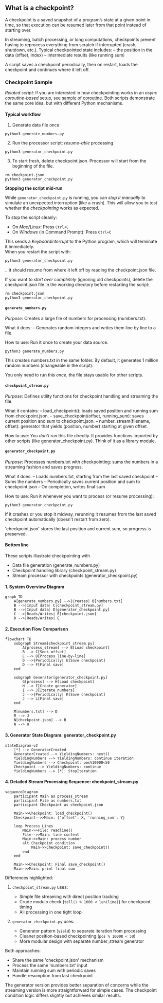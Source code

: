 
## What is a checkpoint?

A checkpoint is a saved snapshot of a program’s state at a given point in time,
so that execution can be resumed later from that point instead of starting over.

In streaming, batch processing, or long computations, checkpoints prevent having
to reprocess everything from scratch if interrupted (crash, shutdown, etc.).
Typical checkpointed state includes:
– the position in the data (offset, index)
– intermediate results (like running sum)

A script saves a checkpoint periodically, then on restart, loads the checkpoint
and continues where it left off.


### Checkpoint Sample

*Related script:* If you are interested in how checkpointing works in an
*async coroutine-based* setup, see [sample of coroutine](./../coroutine/).
Both scripts demonstrate the same core idea, but with different Python mechanisms.


#### Typical workflow

1. Generate data file once

```shell
python3 generate_numbers.py
```

2. Run the processor script: *resume-able* processing

```shell
python3 generator_checkpoint.py
```

3. To start fresh, delete checkpoint.json.
Processor will start from the beginning of the file.

```shell
rm checkpoint.json
python3 generator_checkpoint.py
```

__Stopping the script mid-run__

While `generator_checkpoint.py` is running, you can *stop it manually* to simulate an
unexpected interruption (like a crash).  This will allow you to test whether the
*checkpointing* works as expected.

To stop the script cleanly:

- On *Mac/Linux*: Press `Ctrl+C`
- On *Windows* (in Command Prompt): Press `Ctrl+C`

This sends a *KeyboardInterrupt* to the Python program, which will terminate it immediately.  
When you restart the script with:

```bash
python3 generator_checkpoint.py
```
.. it should resume from where it left off by reading the checkpoint.json file.

If you want to *start over completely* (ignoring old checkpoints), delete the checkpoint.json
file in the working directory before restarting the script:

```shell
rm checkpoint.json
python3 generator_checkpoint.py
```


#### `generate_numbers.py`

*Purpose*: Creates a large file of numbers for processing (numbers.txt).

What it does:
– Generates random integers and writes them line by line to a file.

How to use:
Run it once to create your data source.

```shell
python3 generate_numbers.py
```

This creates numbers.txt in the same folder.
By default, it generates 1 million random numbers (changeable in the script).

You only need to run this *once*, the file stays usable for other scripts.


#### `checkpoint_stream.py`

*Purpose*: Defines utility functions for checkpoint handling and streaming the file.

What it contains:
– load_checkpoint(): loads saved position and running sum from checkpoint.json.
– save_checkpoint(offset, running_sum): saves current position and sum to checkpoint.json.
– number_stream(filename, offset): generator that yields (position, number) starting
  at given offset.

How to use:
You *don't run* this file directly.
It provides functions imported by other scripts (like generator_checkpoint.py).
Think of it as a library module.


#### `generator_checkpoint.py`

*Purpose*: Processes numbers.txt with checkpointing: sums the numbers in a streaming
fashion and saves progress.

What it does:
– Loads numbers.txt, starting from the last saved checkpoint
– Sums the numbers
– Periodically saves current position and sum to checkpoint.json
– On completion, writes final sum

How to use:
Run it whenever you want to process (or resume processing):

```shell
python3 generator_checkpoint.py
```

If it crashes or you stop it midway, rerunning it resumes from the last saved checkpoint
automatically (doesn't restart from zero).

'checkpoint.json' stores the last position and current sum, so progress is preserved.


#### Bottom line

These scripts illustrate checkpointing with
- Data file generation (generate_numbers.py)
- Checkpoint handling library (checkpoint_stream.py)
- Stream processor with checkpoints (generator_checkpoint.py)



#### 1. System Overview Diagram

```mermaid
graph TD
    A[generate_numbers.py] -->|Creates| B[numbers.txt]
    B -->|Input data| C[checkpoint_stream.py]
    B -->|Input data| D[generator_checkpoint.py]
    C -->|Reads/Writes| E[checkpoint.json]
    D -->|Reads/Writes| E
```

#### 2. Execution Flow Comparison

```mermaid
flowchart TB
    subgraph Stream[checkpoint_stream.py]
        A[process_stream] --> B[Load checkpoint]
        B --> C[Seek offset]
        C --> D[Process line-by-line]
        D -->|Periodically| E[Save checkpoint]
        D --> F[Final save]
    end
    
    subgraph Generator[generator_checkpoint.py]
        G[process] --> H[Load checkpoint]
        H --> I[Create generator]
        I --> J[Iterate numbers]
        J -->|Periodically| K[Save checkpoint]
        J --> L[Final save]
    end
    
    M[numbers.txt] --> D
    M --> J
    N[checkpoint.json] --> B
    N --> H
```

#### 3. Generator State Diagram: generator_checkpoint.py

```mermaid
stateDiagram-v2
    [*] --> GeneratorCreated
    GeneratorCreated --> YieldingNumbers: next()
    YieldingNumbers --> YieldingNumbers: continue iteration
    YieldingNumbers --> Checkpoint: pos%10000<50
    Checkpoint --> YieldingNumbers: continue
    YieldingNumbers --> [*]: StopIteration
```

#### 4. Detailed Stream Processing Sequence: checkpoint_stream.py

```mermaid
sequenceDiagram
    participant Main as process_stream
    participant File as numbers.txt
    participant Checkpoint as checkpoint.json
    
    Main->>Checkpoint: load_checkpoint()
    Checkpoint-->>Main: {'offset': X, 'running_sum': Y}
    
    loop Process Lines
        Main->>File: readline()
        File-->>Main: line content
        Main->>Main: process number
        alt Checkpoint condition
            Main->>Checkpoint: save_checkpoint()
        end
    end
    
    Main->>Checkpoint: Final save_checkpoint()
    Main->>Main: print final sum
```

Differences highlighted:

1. `checkpoint_stream.py` uses:
   - Simple file streaming with direct position tracking
   - Crude modulo check (`tell() % 1000 < len(line)`) for checkpoint timing
   - All processing in one tight loop

2. `generator_checkpoint.py` uses:
   - Generator pattern (`yield`) to separate iteration from processing
   - Cleaner position-based checkpointing (`pos % 10000 < 50`)
   - More modular design with separate number_stream generator

Both approaches:
- Share the same 'checkpoint.json' mechanism
- Process the same 'numbers.txt' input
- Maintain running sum with periodic saves
- Handle resumption from last checkpoint

The generator version provides better separation of concerns while the streaming
version is more straightforward for simple cases. The checkpoint condition logic
differs slightly but achieves similar results.
